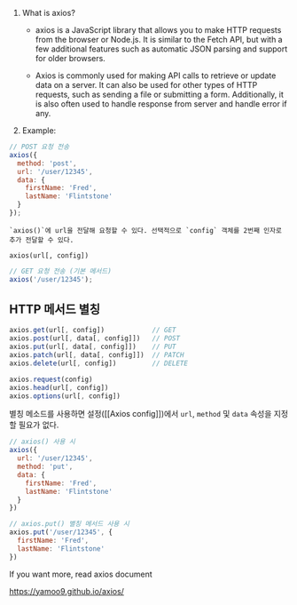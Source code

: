 1. What is axios?

	- axios is a JavaScript library that allows you to make HTTP requests from the browser or Node.js. It is similar to the Fetch API, but with a few additional features such as automatic JSON parsing and support for older browsers.

	- Axios is commonly used for making API calls to retrieve or update data on a server. It can also be used for other types of HTTP requests, such as sending a file or submitting a form. Additionally, it is also often used to handle response from server and handle error if any.

2. Example:

```js
// POST 요청 전송
axios({
  method: 'post',
  url: '/user/12345',
  data: {
    firstName: 'Fred',
    lastName: 'Flintstone'
  }
});
```

	
	`axios()`에 url을 전달해 요청할 수 있다. 선택적으로 `config` 객체를 2번째 인자로 추가 전달할 수 있다.
```
axios(url[, config])
```
```js
// GET 요청 전송 (기본 메서드)
axios('/user/12345');
```

## HTTP 메서드 별칭

```js
axios.get(url[, config])            // GET
axios.post(url[, data[, config]])   // POST
axios.put(url[, data[, config]])    // PUT
axios.patch(url[, data[, config]])  // PATCH
axios.delete(url[, config])         // DELETE

axios.request(config)
axios.head(url[, config])
axios.options(url[, config])
```

 
 별칭 메소드를 사용하면 설정([[Axios config]])에서 `url`, `method` 및 `data` 속성을 지정할 필요가 없다.

```js
// axios() 사용 시
axios({
  url: '/user/12345',
  method: 'put',
  data: {
    firstName: 'Fred',
    lastName: 'Flintstone'
  }
})
```

```js
// axios.put() 별칭 메서드 사용 시
axios.put('/user/12345', {
  firstName: 'Fred',
  lastName: 'Flintstone'
})
```


If you want more, read axios document

https://yamoo9.github.io/axios/